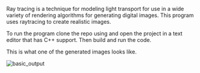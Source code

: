 Ray tracing is a technique for modeling light transport for use in a wide variety of rendering algorithms for generating digital images.
This program uses raytracing to create realistic images.

To run the program clone the repo using and open the project in a text editor that has C++ support. Then build and run the code.

This is what one of the generated images looks like.

![basic_output](https://user-images.githubusercontent.com/66457665/148664795-e317e5d7-2dfd-4fac-bf1b-d7f694a92275.jpeg)

